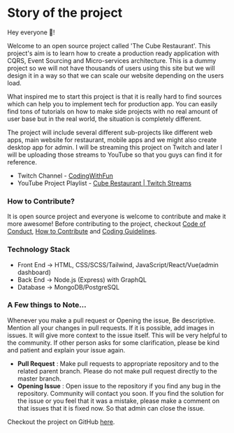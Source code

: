 # Story of the project

Hey everyone 👋!

Welcome to an open source project called 'The Cube Restaurant'. This project's aim is to learn how to create a production ready application with CQRS, Event Sourcing and Micro-services architecture. This is a dummy project so we will not have thousands of users using this site but we will design it in a way so that we can scale our website depending on the users load.

What inspired me to start this project is that it is really hard to find sources which can help you to implement tech for production app. You can easily find tons of tutorials on how to make side projects with no real amount of user base but in the real world, the situation is completely different.

The project will include several different sub-projects like different web apps, main website for restaurant, mobile apps and we might also create desktop app for admin. I will be streaming this project on Twitch and later I will be uploading those streams to YouTube so that you guys can find it for reference.

- Twitch Channel - [CodingWithFun](https://twitch.codingwith.fun)
- YouTube Project Playlist - [Cube Restaurant | Twitch Streams](https://www.youtube.com/watch?v=6UkfaC3A7fE&list=PLcANfyOj0e1er18y7HqWDir9hynHFuti8)

### How to Contribute?

It is open source project and everyone is welcome to contribute and make it more awesome! Before contributing to the project, checkout [Code of Conduct](/code-of-conduct.md), [How to Contribute](/how-to-contribute.md) and [Coding Guidelines](/coding-guidelines/).

### Technology Stack

- Front End → HTML, CSS/SCSS/Tailwind, JavaScript/React/Vue(admin dashboard)
- Back End → Node.js (Express) with GraphQL
- Database → MongoDB/PostgreSQL

### A Few things to Note...

Whenever you make a pull request or Opening the issue, Be descriptive. Mention all your changes in pull requests. If it is possible, add images in issues. It will give more context to the issue itself. This will be very helpful to the community. If other person asks for some clarification, please be kind and patient and explain your issue again.

- **Pull Request** : Make pull requests to appropriate repository and to the related parent branch. Please do not make pull request directly to the master branch.
- **Opening Issue** : Open issue to the repository if you find any bug in the repository. Community will contact you soon. If you find the solution for the issue or you feel that it was a mistake, please make a comment on that issues that it is fixed now. So that admin can close the issue.

Checkout the project on GitHub <a href="https://github.com/cube-restaurant" target="_blank">here</a>.
